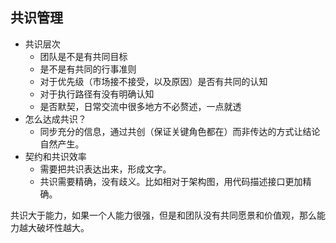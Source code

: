 ## 共识管理

- 共识层次
	- 团队是不是有共同目标
	- 是不是有共同的行事准则
	- 对于优先级（市场接不接受，以及原因）是否有共同的认知
	- 对于执行路径有没有明确认知
	- 是否默契，日常交流中很多地方不必赘述，一点就透
- 怎么达成共识？
	- 同步充分的信息，通过共创（保证关键角色都在）而非传达的方式让结论自然产生。
- 契约和共识效率
	- 需要把共识表达出来，形成文字。
	- 共识需要精确，没有歧义。比如相对于架构图，用代码描述接口更加精确。

共识大于能力，如果一个人能力很强，但是和团队没有共同愿景和价值观，那么能力越大破坏性越大。